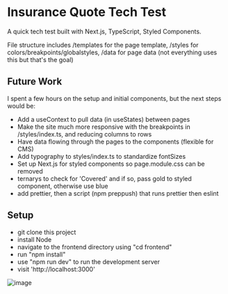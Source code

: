 # Insurance Quote Tech Test

A quick tech test built with Next.js, TypeScript, Styled Components.

File structure includes /templates for the page template, /styles for colors/breakpoints/globalstyles, /data for page data (not everything uses this but that's the goal)

## Future Work

I spent a few hours on the setup and initial components, but the next steps would be:
- Add a useContext to pull data (in useStates) between pages
- Make the site much more responsive with the breakpoints in /styles/index.ts, and reducing columns to rows
- Have data flowing through the pages to the components (flexible for CMS)
- Add typography to styles/index.ts to standardize fontSizes
- Set up Next.js for styled components so page.module.css can be removed
- ternarys to check for 'Covered' and if so, pass gold to styled component, otherwise use blue
- add prettier, then a script (npm preppush) that runs prettier then eslint

## Setup

- git clone this project
- install Node
- navigate to the frontend directory using "cd frontend"
- run "npm install"
- use "npm run dev" to run the development server
- visit 'http://localhost:3000'

![image](https://github.com/GeorgeHarland/insurance-quote-test/assets/37070520/6dbfed22-6f30-4814-b44a-2e61cc25e5c2)


